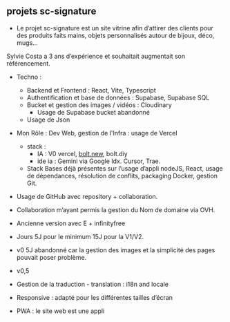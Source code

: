## projets sc-signature

- Le projet sc-signature est un site vitrine afin d’attirer des clients pour des produits faits mains, objets personnalisés autour de bijoux, déco, mugs…

Sylvie Costa a 3 ans d’expérience et souhaitait augmentait son référencement.

- Techno :
    - Backend et Frontend : React, Vite, Typescript
    - Authentification et base de données : Supabase, Supabase SQL
    - Bucket et gestion des images / vidéos : Cloudinary
        - Usage de Supabase bucket abandonné
    - Usage de Json

- Mon Rôle : Dev Web, gestion de l'Infra : usage de Vercel
    - stack :
        - IA : V0 vercel, [bolt.new](http://bolt.new), bolt.diy
        - ide ia : Gemini via Google Idx. Cursor, Trae.
    - Stack Bases déjà présentes sur l’usage d’appli nodeJS, React, usage de dépendances, résolution de conflits, packaging Docker, gestion Git.
- Usage de GitHub avec repository + collaboration.

- Collaboration m’ayant permis la gestion du Nom de domaine via OVH.

- Ancienne version avec E + infinityfree
- Jours 5J pour le minimum 15J pour la V1/V2.

- v0 5J  abandonné car la gestion des images et la simplicité des pages pouvait poser problème.
- v0,5

- Gestion de la traduction - translation : i18n and locale
- Responsive : adapté pour les différentes tailles d’écran
- PWA : le site web est une appli
